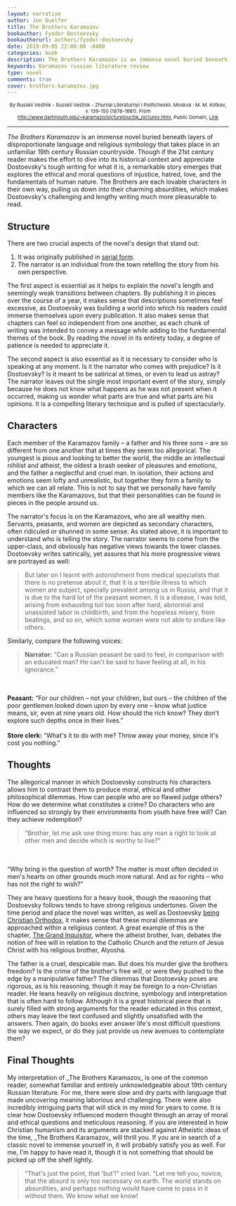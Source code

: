 ```yaml
---
layout: narrative
author: Jon Duelfer
title: The Brothers Karamazov
bookauthor: Fyodor Dostoevsky
bookauthorurl: authors/fyodor-dostoevsky
date: 2019-09-05 22:00:00 -0400
categories: book
description: The Brothers Karamazov is an immense novel buried beneath layers of disproportionate language and religious symbology that takes place in an unfamiliar 19th century Russian countryside. Though if the 21st century reader makes the effort to dive into its historical context and appreciate Dostoevsky's tough writing for what it is, a remarkable story emerges that explores the ethical and moral questions of injustice, hatred, love, and the fundamentals of human nature.
keywords: Karamazov russian literature review
type: novel
comments: true
cover: brothers-karamazov.jpg
---
```

<p style="font-size:11px;text-align:center">By Russkii Vestnik - Russkii Vestnik - Zhurnal Literaturnyi I Politicheskii. Moskva&nbsp;: M. M. Kotkov, v. 139-150 (1878-1881). From <a rel="nofollow" class="external free" href="http://www.dartmouth.edu/~karamazo/picturetour/bk_pictures.html">http://www.dartmouth.edu/~karamazo/picturetour/bk_pictures.html</a>, Public Domain, <a href="https://commons.wikimedia.org/w/index.php?curid=1968989">Link</a></p>
<hr/>

_The Brothers Karamazov_ is an immense novel buried beneath layers of disproportionate language and religious symbology that takes place in an unfamiliar 19th century Russian countryside. Though if the 21st century reader makes the effort to dive into its historical context and appreciate Dostoevsky's tough writing for what it is, a remarkable story emerges that explores the ethical and moral questions of injustice, hatred, love, and the fundamentals of human nature. The Brothers are each lovable characters in their own way, pulling us down into their charming absurdities, which makes Dostoevsky's challenging and lengthy writing much more pleasurable to read.

<h2><strong>Structure</strong></h2>
There are two crucial aspects of the novel's design that stand out:

1. It was originally published in [serial form](https://en.wikipedia.org/wiki/Serial_(publishing)).
2. The narrator is an individual from the town retelling the story from his own perspective.

The first aspect is essential as it helps to explain the novel's length and seemingly weak transitions between chapters. By publishing it in pieces over the course of a year, it makes sense that descriptions sometimes feel excessive, as Dostoevsky was building a world into which his readers could immerse themselves upon every publication. It also makes sense that chapters can feel so independent from one another, as each chunk of writing was intended to convey a message while adding to the fundamental themes of the book. By reading the novel in its entirety today, a degree of patience is needed to appreciate it.

The second aspect is also essential as it is necessary to consider who is speaking at any moment. Is it the narrator who comes with prejudice? Is it Dostoevsky? Is it meant to be satirical at times, or even to lead us astray? The narrator leaves out the single most important event of the story, simply because he does not know what happens as he was not present when it occurred, making us wonder what parts are true and what parts are his opinions. It is a compelling literary technique and is pulled of spectacularly.

<h2><strong>Characters</strong></h2>
Each member of the Karamazov family – a father and his three sons – are so different from one another that at times they seem too allegorical. The youngest is pious and looking to better the world, the middle an intellectual nihilist and atheist, the oldest a brash seeker of pleasures and emotions, and the father a neglectful and cruel man. In isolation, their actions and emotions seem lofty and unrealistic, but together they form a family to which we can all relate. This is not to say that we personally have family members like the Karamazovs, but that their personalities can be found in pieces in the people around us.

The narrator's focus is on the Karamazovs, who are all wealthy men. Servants, peasants, and women are depicted as secondary characters, often ridiculed or shunned in some sense. As stated above, it is important to understand who is telling the story. The narrator seems to come from the upper-class, and obviously has negative views towards the lower classes. Dostoevsky writes satirically, yet assures that his more progressive views are portrayed as well:

> But later on I learnt with astonishment from medical specialists that there is no pretense about it, that it is a terrible illness to which women are subject, specially prevalent among us in Russia, and that it is due to the hard lot of the peasant women. It is a disease, I was told, arising from exhausting toil too soon after hard, abnormal and unassisted labor in childbirth, and from the hopeless misery, from beatings, and so on, which some women were not able to endure like others.

Similarly, compare the following voices:
> <strong>Narrator:</strong> “Can a Russian peasant be said to feel, in comparison with an educated man? He can't be said to have feeling at all, in his ignorance.”
<br/>
<br/>
<strong>Peasant:</strong> “For our children – not your children, but ours – the children of the poor gentlemen looked down upon by every one – know what justice means, sir, even at nine years old. How should the rich know? They don't explore such depths once in their lives.”
<br/>
<br/>
<strong>Store clerk:</strong> “What's it to do with me? Throw away your money, since it's cost you nothing.”

<h2><strong>Thoughts</strong></h2>
The allegorical manner in which Dostoevsky constructs his characters allows him to contrast them to produce moral, ethical and other philosophical dilemmas. How can people who are so flawed judge others? How do we determine what constitutes a crime? Do characters who are influenced so strongly by their environments from youth have free will? Can they achieve redemption?

> “Brother, let me ask one thing more: has any man a right to look at other men and decide which is worthy to live?”
<br/>
<br/>
“Why bring in the question of worth? The matter is most often decided in men's hearts on other grounds much more natural. And as for rights – who has not the right to wish?”

They are heavy questions for a heavy book, though the reasoning that Dostoevsky follows tends to have strong religious undertones. Given the time period and place the novel was written, as well as Dostoevsky [being Christian Orthodox](https://en.wikipedia.org/wiki/Fyodor_Dostoevsky#Religious_beliefs), it makes sense that these moral dilemmas are approached within a religious context. A great example of this is the chapter, [The Grand Inquisitor](https://en.wikipedia.org/wiki/The_Grand_Inquisitor), where the atheist brother, Ivan, debates the notion of free will in relation to the Catholic Church and the return of Jesus Christ with his religious brother, Alyosha.

The father is a cruel, despicable man. But does his murder give the brothers freedom? Is the crime of the brother's free will, or were they pushed to the edge by a manipulative father? The dilemmas that Dostoevsky poses are rigorous, as is his reasoning, though it may be foreign to a non-Christian reader. He leans heavily on religious doctrine, symbology and interpretation that is often hard to follow. Although it is a great historical piece that is surely filled with strong arguments for the reader educated in this context, others may leave the text confused and slightly unsatisfied with the answers. Then again, do books ever answer life's most difficult questions the way we expect, or do they just provide us new avenues to contemplate them?

<h2><strong>Final Thoughts</strong></h2>
My interpretation of _The Brothers Karamazov_ is one of the common reader, somewhat familiar and entirely unknowledgeable about 19th century Russian literature. For me, there were slow and dry parts with language that made uncovering meaning laborious and challenging. There were also incredibly intriguing parts that will stick in my mind for years to come. It is clear how Dostoevsky influenced modern thought through an array of moral and ethical questions and meticulous reasoning. If you are interested in how Christian humanism and its arguments are stacked against Atheistic ideas of the time, _The Brothers Karamazov_ will thrill you. If you are in search of a classic novel to immense yourself in, it will probably satisfy you as well. For me, I'm happy to have read it, though it is not something that should be picked up off the shelf lightly.

> “That's just the point, that 'but'!” cried Ivan. “Let me tell you, novice, that the absurd is only too necessary on earth. The world stands on absurdities, and perhaps nothing would have come to pass in it without them. We know what we know!